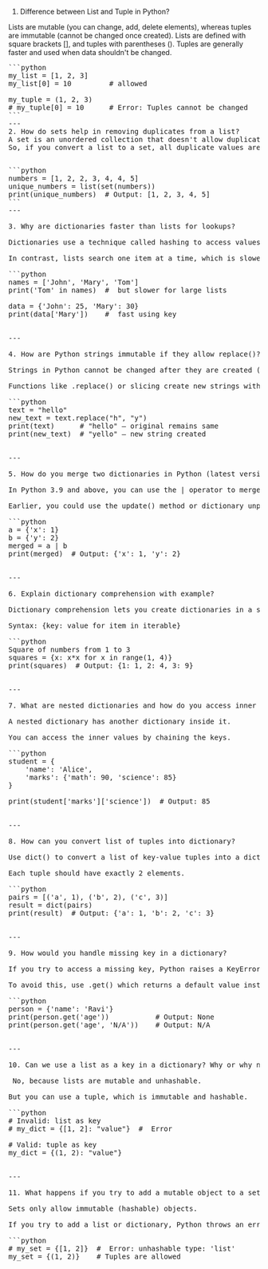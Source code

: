 1. Difference between List and Tuple in Python?

Lists are mutable (you can change, add, delete elements), whereas tuples are immutable (cannot be changed once created).
Lists are defined with square brackets [], and tuples with parentheses ().
Tuples are generally faster and used when data shouldn't be changed.

<pre>
```python
my_list = [1, 2, 3]
my_list[0] = 10         # allowed

my_tuple = (1, 2, 3)
# my_tuple[0] = 10      # Error: Tuples cannot be changed
```
---
2. How do sets help in removing duplicates from a list?
A set is an unordered collection that doesn't allow duplicate elements.
So, if you convert a list to a set, all duplicate values are automatically removed.

<pre>
```python
numbers = [1, 2, 2, 3, 4, 4, 5]
unique_numbers = list(set(numbers))
print(unique_numbers)  # Output: [1, 2, 3, 4, 5]
```
---

3. Why are dictionaries faster than lists for lookups?

Dictionaries use a technique called hashing to access values using keys, which makes lookup fast (almost constant time).

In contrast, lists search one item at a time, which is slower if the list is large.

```python
names = ['John', 'Mary', 'Tom']
print('Tom' in names)  #  but slower for large lists

data = {'John': 25, 'Mary': 30}
print(data['Mary'])    #  fast using key


---

4. How are Python strings immutable if they allow replace()?

Strings in Python cannot be changed after they are created (immutable).

Functions like .replace() or slicing create new strings without modifying the original.

```python
text = "hello"
new_text = text.replace("h", "y")
print(text)      # "hello" – original remains same
print(new_text)  # "yello" – new string created


---

5. How do you merge two dictionaries in Python (latest version)?

In Python 3.9 and above, you can use the | operator to merge dictionaries.

Earlier, you could use the update() method or dictionary unpacking.

```python
a = {'x': 1}
b = {'y': 2}
merged = a | b
print(merged)  # Output: {'x': 1, 'y': 2}


---

6. Explain dictionary comprehension with example?

Dictionary comprehension lets you create dictionaries in a short and clean way using loops.

Syntax: {key: value for item in iterable}

```python
Square of numbers from 1 to 3
squares = {x: x*x for x in range(1, 4)}
print(squares)  # Output: {1: 1, 2: 4, 3: 9}


---

7. What are nested dictionaries and how do you access inner values?

A nested dictionary has another dictionary inside it.

You can access the inner values by chaining the keys.

```python
student = {
    'name': 'Alice',
    'marks': {'math': 90, 'science': 85}
}

print(student['marks']['science'])  # Output: 85


---

8. How can you convert list of tuples into dictionary?

Use dict() to convert a list of key-value tuples into a dictionary.

Each tuple should have exactly 2 elements.

```python
pairs = [('a', 1), ('b', 2), ('c', 3)]
result = dict(pairs)
print(result)  # Output: {'a': 1, 'b': 2, 'c': 3}


---

9. How would you handle missing key in a dictionary?

If you try to access a missing key, Python raises a KeyError.

To avoid this, use .get() which returns a default value instead of an error.

```python
person = {'name': 'Ravi'}
print(person.get('age'))           # Output: None
print(person.get('age', 'N/A'))    # Output: N/A


---

10. Can we use a list as a key in a dictionary? Why or why not?

 No, because lists are mutable and unhashable.

But you can use a tuple, which is immutable and hashable.

```python
# Invalid: list as key
# my_dict = {[1, 2]: "value"}  #  Error

# Valid: tuple as key
my_dict = {(1, 2): "value"}     


---

11. What happens if you try to add a mutable object to a set?

Sets only allow immutable (hashable) objects.

If you try to add a list or dictionary, Python throws an error.

```python
# my_set = {[1, 2]}  #  Error: unhashable type: 'list'
my_set = {(1, 2)}    # Tuples are allowed               



